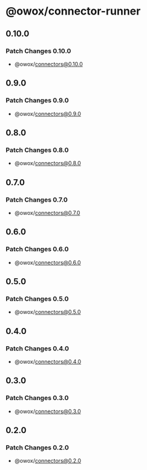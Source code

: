 # @owox/connector-runner

## 0.10.0

### Patch Changes 0.10.0

- @owox/connectors@0.10.0

## 0.9.0

### Patch Changes 0.9.0

- @owox/connectors@0.9.0

## 0.8.0

### Patch Changes 0.8.0

- @owox/connectors@0.8.0

## 0.7.0

### Patch Changes 0.7.0

- @owox/connectors@0.7.0

## 0.6.0

### Patch Changes 0.6.0

- @owox/connectors@0.6.0

## 0.5.0

### Patch Changes 0.5.0

- @owox/connectors@0.5.0

## 0.4.0

### Patch Changes 0.4.0

- @owox/connectors@0.4.0

## 0.3.0

### Patch Changes 0.3.0

- @owox/connectors@0.3.0

## 0.2.0

### Patch Changes 0.2.0

- @owox/connectors@0.2.0
